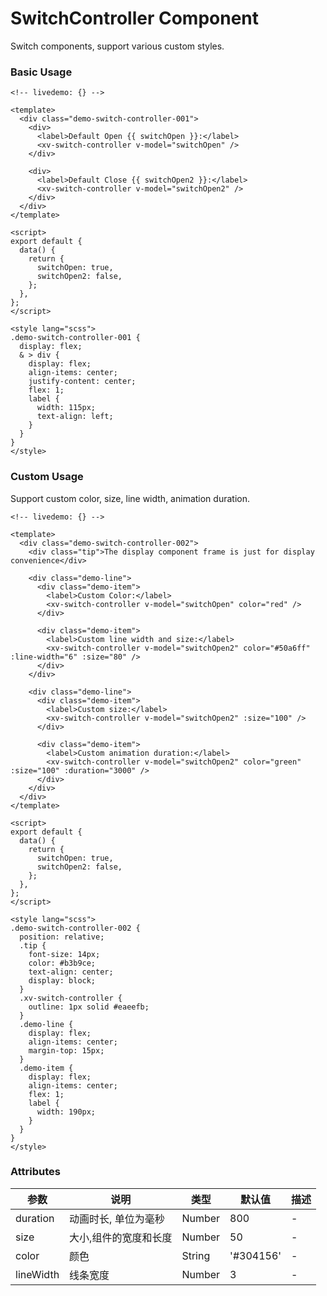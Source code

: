 # SwitchController Component

Switch components, support various custom styles.

### Basic Usage

```vue
<!-- livedemo: {} -->

<template>
  <div class="demo-switch-controller-001">
    <div>
      <label>Default Open {{ switchOpen }}:</label>
      <xv-switch-controller v-model="switchOpen" />
    </div>

    <div>
      <label>Default Close {{ switchOpen2 }}:</label>
      <xv-switch-controller v-model="switchOpen2" />
    </div>
  </div>
</template>

<script>
export default {
  data() {
    return {
      switchOpen: true,
      switchOpen2: false,
    };
  },
};
</script>

<style lang="scss">
.demo-switch-controller-001 {
  display: flex;
  & > div {
    display: flex;
    align-items: center;
    justify-content: center;
    flex: 1;
    label {
      width: 115px;
      text-align: left;
    }
  }
}
</style>
```

### Custom Usage

Support custom color, size, line width, animation duration.

```vue
<!-- livedemo: {} -->

<template>
  <div class="demo-switch-controller-002">
    <div class="tip">The display component frame is just for display convenience</div>

    <div class="demo-line">
      <div class="demo-item">
        <label>Custom Color:</label>
        <xv-switch-controller v-model="switchOpen" color="red" />
      </div>

      <div class="demo-item">
        <label>Custom line width and size:</label>
        <xv-switch-controller v-model="switchOpen2" color="#50a6ff" :line-width="6" :size="80" />
      </div>
    </div>

    <div class="demo-line">
      <div class="demo-item">
        <label>Custom size:</label>
        <xv-switch-controller v-model="switchOpen2" :size="100" />
      </div>

      <div class="demo-item">
        <label>Custom animation duration:</label>
        <xv-switch-controller v-model="switchOpen2" color="green" :size="100" :duration="3000" />
      </div>
    </div>
  </div>
</template>

<script>
export default {
  data() {
    return {
      switchOpen: true,
      switchOpen2: false,
    };
  },
};
</script>

<style lang="scss">
.demo-switch-controller-002 {
  position: relative;
  .tip {
    font-size: 14px;
    color: #b3b9ce;
    text-align: center;
    display: block;
  }
  .xv-switch-controller {
    outline: 1px solid #eaeefb;
  }
  .demo-line {
    display: flex;
    align-items: center;
    margin-top: 15px;
  }
  .demo-item {
    display: flex;
    align-items: center;
    flex: 1;
    label {
      width: 190px;
    }
  }
}
</style>
```

### Attributes

| 参数      | 说明                  | 类型   | 默认值    | 描述 |
| --------- | --------------------- | ------ | --------- | ---- |
| duration  | 动画时长, 单位为毫秒  | Number | 800       | -    |
| size      | 大小,组件的宽度和长度 | Number | 50        | -    |
| color     | 颜色                  | String | '#304156' | -    |
| lineWidth | 线条宽度              | Number | 3         | -    |

